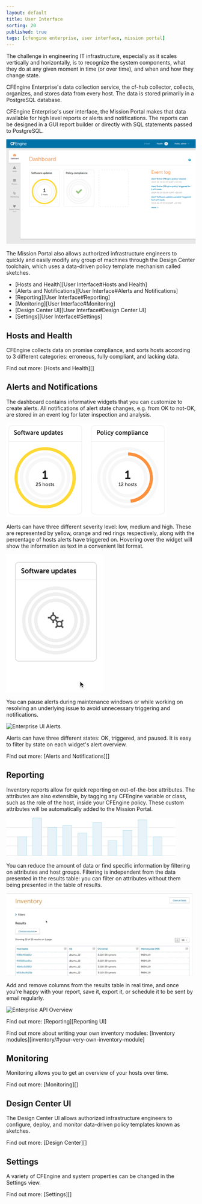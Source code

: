 ```yaml
---
layout: default
title: User Interface
sorting: 20
published: true
tags: [cfengine enterprise, user interface, mission portal]
---
```


The challenge in engineering IT infrastructure, especially as it scales vertically and horizontally, is to recognize the system components, what they do at any given moment in time (or over time), and when and how they change state.

CFEngine Enterprise's data collection service, the cf-hub collector, collects, organizes, and stores data from every host.  The data is stored primarily in a PostgreSQL database.

CFEngine Enterprise's user interface, the Mission Portal makes that data available for high level reports or alerts and notifications.  The reports can be designed in a GUI report builder or directly with SQL statements passed to PostgreSQL.

![Dashboard](Mission-Portal-Dashboard.png)

The Mission Portal also allows authorized infrastructure engineers to quickly and easily modify any group of machines through the Design Center toolchain, which uses a data-driven policy template mechanism called sketches.

* [Hosts and Health][User Interface#Hosts and Health]
* [Alerts and Notifications][User Interface#Alerts and Notifications]
* [Reporting][User Interface#Reporting]
* [Monitoring][User Interface#Monitoring]
* [Design Center UI][User Interface#Design Center UI]
* [Settings][User Interface#Settings]

## Hosts and Health ##

CFEngine collects data on promise compliance, and sorts hosts according to 3 different categories: erroneous, fully compliant, and lacking data.

Find out more: [Hosts and Health][]


## Alerts and Notifications ##

The dashboard contains informative widgets that you can customize to create alerts. All notifications of alert state changes, e.g. from OK to not-OK, are stored in an event log for later inspection and analysis.

![Enterprise UI Alerts](welcome_2nd_screen.png)


Alerts can have three different severity level: low, medium and high. These are represented by yellow, orange and red rings respectively, along with the percentage of hosts alerts have triggered on. Hovering over the widget will show the information as text in a convenient list format.

![Enterprise UI Alerts](widget_1.gif)


You can pause alerts during maintenance windows or while working on resolving an underlying issue to avoid unnecessary triggering and notifications.

![Enterprise UI Alerts](pause_alerts.gif)

Alerts can have three different states: OK, triggered, and paused. It is easy to filter by state on each widget's alert overview.

Find out more: [Alerts and Notifications][]

## Reporting ##

Inventory reports allow for quick reporting on out-of-the-box attributes. The attributes are also extensible, by tagging any CFEngine variable or class, such as the role of the host, inside your CFEngine policy. These custom attributes will be automatically added to the Mission Portal.

![Enterprise UI Reporting](inventory-hover.png)

You can reduce the amount of data or find specific information by filtering on attributes and host groups. Filtering is independent from the data presented in the results table: you can filter on attributes without them being presented in the table of results.

![Enterprise UI Reporting](inventory_filter.gif)

Add and remove columns from the results table in real time, and once you're happy with your report, save it, export it, or schedule it to be sent by email regularly.

![Enterprise API Overview](add_columns.png)

Find out more: [Reporting][Reporting UI]

Find out more about writing your own inventory modules: [Inventory modules][inventory/#your-very-own-inventory-module]

## Monitoring ##

Monitoring allows you to get an overview of your hosts over time.

Find out more: [Monitoring][]

## Design Center UI ##

The Design Center UI allows authorized infrastructure engineers to configure, deploy, and monitor data-driven policy templates known as sketches.

Find out more: [Design Center][]

## Settings ##

A variety of CFEngine and system properties can be changed in the Settings view.

Find out more: [Settings][]
